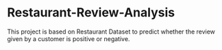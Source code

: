 # Restaurant-Review-Analysis
This project is based on Restaurant Dataset to predict whether the review given by a customer is positive or negative.
